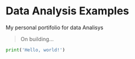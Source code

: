 # Data Analysis Examples
My personal portifolio for data Analisys

> On building...


```python
print('Hello, world!')
```
